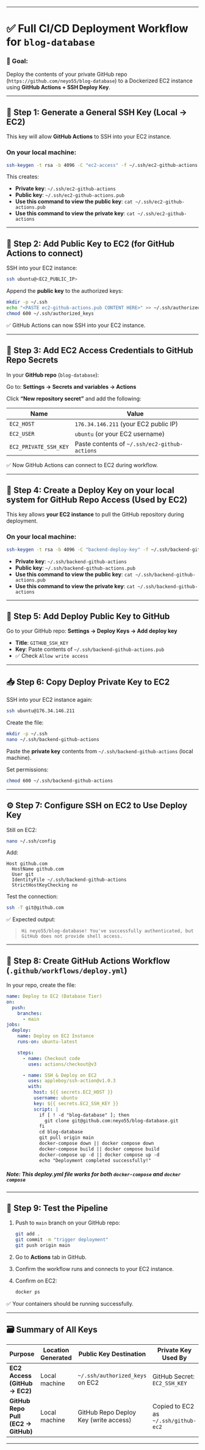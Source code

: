 
---

# ✅ Full CI/CD Deployment Workflow for `blog-database`

### 🚀 Goal:

Deploy the contents of your private GitHub repo (`https://github.com/neyo55/blog-database`) to a Dockerized EC2 instance using **GitHub Actions + SSH Deploy Key**.

---

## 🔐 Step 1: Generate a General SSH Key (Local → EC2)

This key will allow **GitHub Actions** to SSH into your EC2 instance.

### On your **local machine**:

```bash
ssh-keygen -t rsa -b 4096 -C "ec2-access" -f ~/.ssh/ec2-github-actions
```

This creates:

* **Private key**: `~/.ssh/ec2-github-actions`
* **Public key**: `~/.ssh/ec2-github-actions.pub`
* **Use this command to view the public key**: `cat ~/.ssh/ec2-github-actions.pub`
* **Use this command to view the private key**: `cat ~/.ssh/ec2-github-actions`

---

## 🔐 Step 2: Add Public Key to EC2 (for GitHub Actions to connect)

SSH into your EC2 instance:

```bash
ssh ubuntu@<EC2_PUBLIC_IP>
```

Append the **public key** to the authorized keys:

```bash
mkdir -p ~/.ssh
echo "<PASTE ec2-github-actions.pub CONTENT HERE>" >> ~/.ssh/authorized_keys
chmod 600 ~/.ssh/authorized_keys
```

✅ GitHub Actions can now SSH into your EC2 instance.

---

## 🔐 Step 3: Add EC2 Access Credentials to GitHub Repo Secrets

In your **GitHub repo** (`blog-database`):

Go to:
**Settings → Secrets and variables → Actions**

Click **“New repository secret”** and add the following:

| Name          | Value                                         |
| ------------- | --------------------------------------------- |
| `EC2_HOST`    | `176.34.146.211` (your EC2 public IP)         |
| `EC2_USER`    | `ubuntu` (or your EC2 username)               |
| `EC2_PRIVATE_SSH_KEY` | Paste contents of `~/.ssh/ec2-github-actions` |

✅ Now GitHub Actions can connect to EC2 during workflow.

---

## 🔑 Step 4: Create a Deploy Key on your local system for GitHub Repo Access (Used by EC2)

This key allows **your EC2 instance** to pull the GitHub repository during deployment.

### On your **local machine**:

```bash
ssh-keygen -t rsa -b 4096 -C "backend-deploy-key" -f ~/.ssh/backend-github-actions
```

* **Private key**: `~/.ssh/backend-github-actions`
* **Public key**: `~/.ssh/backend-github-actions.pub`
* **Use this command to view the public key**: `cat ~/.ssh/backend-github-actions.pub`
* **Use this command to view the private key**: `cat ~/.ssh/backend-github-actions`

---

## 🔐 Step 5: Add Deploy Public Key to GitHub

Go to your GitHub repo:
**Settings → Deploy Keys → Add deploy key**

* **Title**: `GITHUB_SSH_KEY`
* **Key**: Paste contents of `~/.ssh/backend-github-actions.pub`
* ✅ Check `Allow write access`

---

## 📥 Step 6: Copy Deploy Private Key to EC2

SSH into your EC2 instance again:

```bash
ssh ubuntu@176.34.146.211
```

Create the file:

```bash
mkdir -p ~/.ssh
nano ~/.ssh/backend-github-actions
```

Paste the **private key** contents from `~/.ssh/backend-github-actions` (local machine).

Set permissions:

```bash
chmod 600 ~/.ssh/backend-github-actions
```

---

## ⚙️ Step 7: Configure SSH on EC2 to Use Deploy Key

Still on EC2:

```bash
nano ~/.ssh/config
```

Add:

```ssh
Host github.com
  HostName github.com
  User git
  IdentityFile ~/.ssh/backend-github-actions
  StrictHostKeyChecking no
```

Test the connection:

```bash
ssh -T git@github.com
```

✅ Expected output:

> `Hi neyo55/blog-database! You've successfully authenticated, but GitHub does not provide shell access.`

---

## 📄 Step 8: Create GitHub Actions Workflow (`.github/workflows/deploy.yml`)

In your repo, create the file:

```yaml
name: Deploy to EC2 (Database Tier)
on:
  push:
    branches:
      - main
jobs:
  deploy:
    name: Deploy on EC2 Instance
    runs-on: ubuntu-latest

    steps:
      - name: Checkout code
        uses: actions/checkout@v3

      - name: SSH & Deploy on EC2
        uses: appleboy/ssh-action@v1.0.3
        with:
          host: ${{ secrets.EC2_HOST }}
          username: ubuntu
          key: ${{ secrets.EC2_SSH_KEY }}
          script: |
            if [ ! -d "blog-database" ]; then
              git clone git@github.com:neyo55/blog-database.git
            fi
            cd blog-database
            git pull origin main
            docker-compose down || docker compose down
            docker-compose build || docker compose build
            docker-compose up -d || docker compose up -d
            echo "Deployment completed successfully!"

```
##### Note: This deploy.yml file works for both `docker-compose` and `docker compose` #####
---

## 🧪 Step 9: Test the Pipeline

1. Push to `main` branch on your GitHub repo:

   ```bash
   git add .
   git commit -m "trigger deployment"
   git push origin main
   ```

2. Go to **Actions** tab in GitHub.

3. Confirm the workflow runs and connects to your EC2 instance.

4. Confirm on EC2:

   ```bash
   docker ps
   ```

✅ Your containers should be running successfully.

---

## 🗃 Summary of All Keys

| Purpose                             | Location Generated | Public Key Destination                | Private Key Used By                  |
| ----------------------------------- | ------------------ | ------------------------------------- | ------------------------------------ |
| **EC2 Access (GitHub → EC2)**       | Local machine      | `~/.ssh/authorized_keys` on EC2       | GitHub Secret: `EC2_SSH_KEY`         |
| **GitHub Repo Pull (EC2 → GitHub)** | Local machine      | GitHub Repo Deploy Key (write access) | Copied to EC2 as `~/.ssh/github-ec2` |

---

